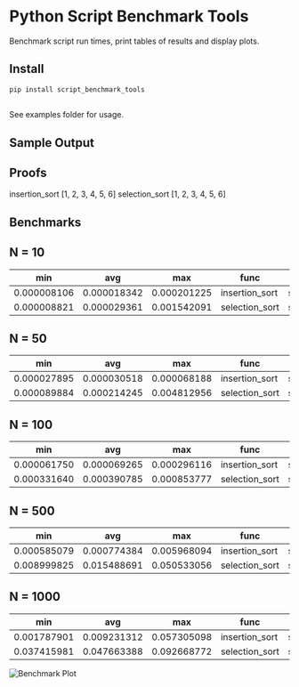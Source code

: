 # Python Script Benchmark Tools

Benchmark script run times, print tables of results and display plots.

## Install

`pip install script_benchmark_tools`

##

See examples folder for usage.

## Sample Output


Proofs
------
insertion_sort [1, 2, 3, 4, 5, 6]
selection_sort [1, 2, 3, 4, 5, 6]

Benchmarks
----------
N = 10
------
|  min          |  avg          |  max          |  func            |  name     |
|---------------|---------------|---------------|------------------|-----------|
|  0.000008106  |  0.000018342  |  0.000201225  |  insertion_sort  |  sarcoma  |
|  0.000008821  |  0.000029361  |  0.001542091  |  selection_sort  |  sarcoma  |

N = 50
------
|  min          |  avg          |  max          |  func            |  name     |
|---------------|---------------|---------------|------------------|-----------|
|  0.000027895  |  0.000030518  |  0.000068188  |  insertion_sort  |  sarcoma  |
|  0.000089884  |  0.000214245  |  0.004812956  |  selection_sort  |  sarcoma  |

N = 100
------
|  min          |  avg          |  max          |  func            |  name     |
|---------------|---------------|---------------|------------------|-----------|
|  0.000061750  |  0.000069265  |  0.000296116  |  insertion_sort  |  sarcoma  |
|  0.000331640  |  0.000390785  |  0.000853777  |  selection_sort  |  sarcoma  |

N = 500
------
|  min          |  avg          |  max          |  func            |  name     |
|---------------|---------------|---------------|------------------|-----------|
|  0.000585079  |  0.000774384  |  0.005968094  |  insertion_sort  |  sarcoma  |
|  0.008999825  |  0.015488691  |  0.050533056  |  selection_sort  |  sarcoma  |

N = 1000
------
|  min          |  avg          |  max          |  func            |  name     |
|---------------|---------------|---------------|------------------|-----------|
|  0.001787901  |  0.009231312  |  0.057305098  |  insertion_sort  |  sarcoma  |
|  0.037415981  |  0.047663388  |  0.092668772  |  selection_sort  |  sarcoma  |

![Benchmark Plot](https://github.com/sarcoma/python-script-benchmark-tools/blob/master/examples/benchmark.png)
